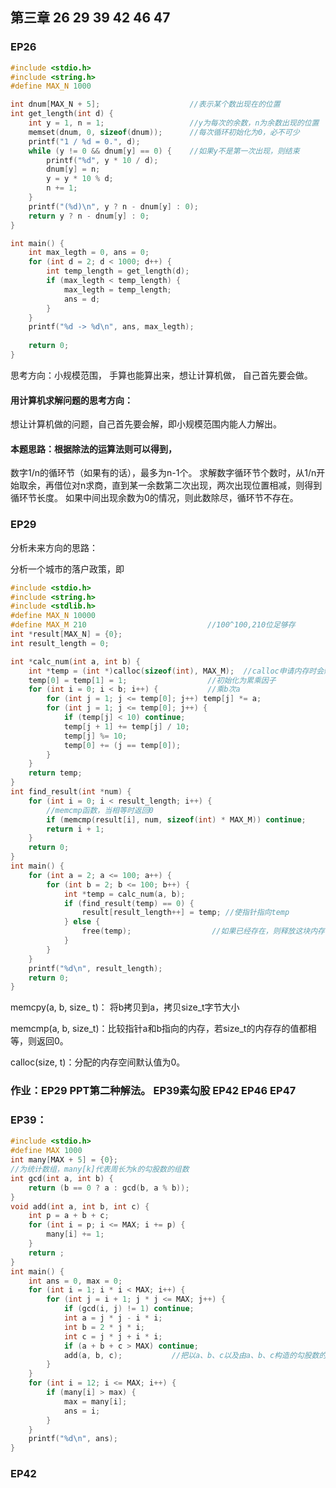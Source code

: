 ## 第三章 26 29 39 42 46 47

### EP26

```c
#include <stdio.h>
#include <string.h>
#define MAX_N 1000

int dnum[MAX_N + 5];                    //表示某个数出现在的位置
int get_length(int d) {
    int y = 1, n = 1;                   //y为每次的余数，n为余数出现的位置
    memset(dnum, 0, sizeof(dnum));      //每次循环初始化为0，必不可少
    printf("1 / %d = 0.", d);
    while (y != 0 && dnum[y] == 0) {    //如果y不是第一次出现，则结束  
        printf("%d", y * 10 / d);
        dnum[y] = n;
        y = y * 10 % d;
        n += 1;
    }
    printf("(%d)\n", y ? n - dnum[y] : 0);
    return y ? n - dnum[y] : 0;
}

int main() {
    int max_legth = 0, ans = 0;
    for (int d = 2; d < 1000; d++) {
        int temp_length = get_length(d);
        if (max_legth < temp_length) {
            max_legth = temp_length;
            ans = d;
        }
    }
    printf("%d -> %d\n", ans, max_legth);
                                   
    return 0;
}
```

思考方向：小规模范围， 手算也能算出来，想让计算机做， 自己首先要会做。

#### 用计算机求解问题的思考方向：

想让计算机做的问题，自己首先要会解，即小规模范围内能人力解出。

#### 本题思路：根据除法的运算法则可以得到，

数字1/n的循环节（如果有的话），最多为n-1个。
求解数字循环节个数时，从1/n开始取余，再借位对n求商，直到某一余数第二次出现，两次出现位置相减，则得到循环节长度。
如果中间出现余数为0的情况，则此数除尽，循环节不存在。

### EP29

 分析未来方向的思路：

分析一个城市的落户政策，即

```c++
#include <stdio.h>
#include <string.h>
#include <stdlib.h>
#define MAX_N 10000
#define MAX_M 210                           //100^100,210位足够存
int *result[MAX_N] = {0};
int result_length = 0;

int *calc_num(int a, int b) {
    int *temp = (int *)calloc(sizeof(int), MAX_M);  //calloc申请内存时会赋0
    temp[0] = temp[1] = 1;                  //初始化为累乘因子
    for (int i = 0; i < b; i++) {           //乘b次a
        for (int j = 1; j <= temp[0]; j++) temp[j] *= a;
        for (int j = 1; j <= temp[0]; j++) {
            if (temp[j] < 10) continue;
            temp[j + 1] += temp[j] / 10;
            temp[j] %= 10;
            temp[0] += (j == temp[0]);
        }   
    }
    return temp;
}
int find_result(int *num) { 
    for (int i = 0; i < result_length; i++) {
        //memcmp函数，当相等时返回0
        if (memcmp(result[i], num, sizeof(int) * MAX_M)) continue; 
        return i + 1;
    }
    return 0;
}
int main() {
    for (int a = 2; a <= 100; a++) {
        for (int b = 2; b <= 100; b++) {
            int *temp = calc_num(a, b);
            if (find_result(temp) == 0) {
                result[result_length++] = temp; //使指针指向temp
            } else {
                free(temp);                  //如果已经存在，则释放这块内存
            }
        }
    }
    printf("%d\n", result_length);
    return 0;
}
```

memcpy(a, b, size_ t)： 将b拷贝到a，拷贝size_t字节大小 

memcmp(a, b, size_t)：比较指针a和b指向的内存，若size_t的内存存的值都相等，则返回0。

calloc(size, t)：分配的内存空间默认值为0。

### 作业：EP29 PPT第二种解法。 EP39素勾股 EP42 EP46 EP47

### EP39：

```c
#include <stdio.h>
#define MAX 1000
int many[MAX + 5] = {0};
//为统计数组，many[k]代表周长为k的勾股数的组数
int gcd(int a, int b) {
    return (b == 0 ? a : gcd(b, a % b));
}
void add(int a, int b, int c) {
    int p = a + b + c;
    for (int i = p; i <= MAX; i += p) {
        many[i] += 1;
    }
    return ;
}
int main() {
    int ans = 0, max = 0;
    for (int i = 1; i * i < MAX; i++) {
        for (int j = i + 1; j * j <= MAX; j++) {
            if (gcd(i, j) != 1) continue;
            int a = j * j - i * i;
            int b = 2 * j * i;
            int c = j * j + i * i;
            if (a + b + c > MAX) continue;
            add(a, b, c);           //把以a、b、c以及由a、b、c构造的勾股数的周长加进many数组。
        }
    }
    for (int i = 12; i <= MAX; i++) {
        if (many[i] > max) {
            max = many[i];
            ans = i;
        }
    }
    printf("%d\n", ans);
}
```

### EP42

